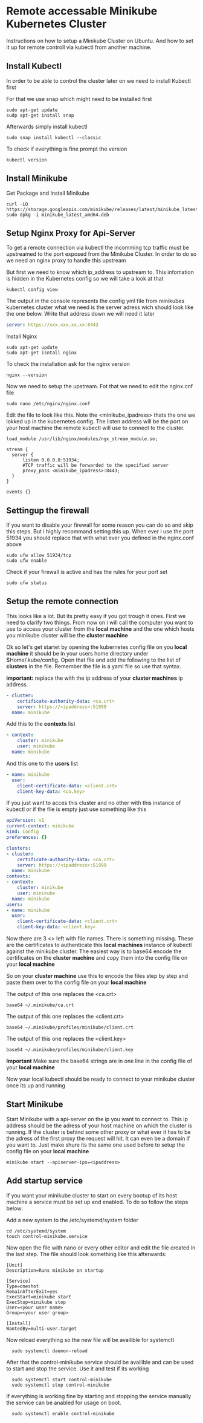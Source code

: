 # Remote accessable Minikube Kubernetes Cluster

Instructions on how to setup a Minikube Cluster on Ubuntu. And how to set it up for remote controll via kubectl from another machine.



## Install Kubectl

In order to be able to control the cluster later on we need to install Kubectl first

For that we use snap which might need to be installed first

````shell
sudo apt-get update
sudp apt-get install snap
````

Afterwards simply install kubectl

````shell
sudo snap install kubectl --classic
````

To check if everything is fine prompt the version

````shell
kubectl version
````



## Install Minikube 

Get Package and Install Minikube

````shell
curl -LO https://storage.googleapis.com/minikube/releases/latest/minikube_latest_amd64.deb
sudo dpkg -i minikube_latest_amd64.deb
````



## Setup Nginx Proxy for Api-Server

To get a remote connection via kubectl the incomming tcp traffic must be upstreamed to the port exposed from the Minikube Cluster.
In order to do so we need an nginx proxy to handle this upstream

But first we need to know which ip_address to upstream to. This infomation is hidden in the Kubernetes config so we will take a look at that

````shell
kubectl config view
````

The output in the console represents the config yml file from minikubes kubernetes cluster what we need is the server adress wich should look like the one below. 
Write that address down we will need it later

````yaml
server: https://xxx.xxx.xx.xx:8443
````


Install Nginx

````shell
sudo apt-get update
sudo apt-get isntall nginx
````

To check the installation ask for the nginx version

````shell
nginx --version
````

Now we need to setup the upstream. Fot that we need to edit the nginx.cnf file

````shell
sudo nano /etc/nginx/nginx.conf
````

Edit the file to look like this. Note the <minikube_ipadress> thats the one we lokked up in the kubernetes config.
The listen address will be the port on your host machine the remote kubectl will use to connect to the cluster.

````nginx
load_module /usr/lib/nginx/modules/ngx_stream_module.so;

stream {
  server {
      listen 0.0.0.0:51934;
      #TCP traffic will be forwarded to the specified server
      proxy_pass <minikube_ipadress>:8443;
  }
}

events {}
````



## Settingup the firewall

If you want to disable your firewall for some reason you can do so and skip this steps. 
But i highly recommand setting this up. When ever i use the port 51934 you should replace that with what ever you defined in the nginx.conf above

````shell
sudo ufw allow 51934/tcp
sudo ufw enable
````

Check if your firewall is active and has the rules for your port set

````shell
sudo ufw status
````



## Setup the remote connection

This looks like a lot. But its pretty easy if you got trough it ones. 
First we need to clarify two things. From now on i will call the computer you want to use to access your cluster from the **local machine** and the one which hosts you minikube cluster will be the **cluster machine**

Ok so let's get startet by opening the kubernetes config file on you **local machine** it should be in your users home directory under $Home/.kube/config.
Open that file and add the following to the list of **clusters** in the file. Remember the file is a yaml file so use that syntax.

**important:** replace the <ipadress> with the ip address of your **cluster machines** ip address.

````yml
- cluster:
    certificate-authority-data: <ca.crt>
    server: https://<ipaddress>:51999
  name: minikube
````

Add this to the **contexts** list

````yml
- context:
    cluster: minikube
    user: minikube
  name: minikube
````

And this one to the **users** list

````yml
- name: minikube
  user:
    client-certificate-data: <client.crt>
    client-key-data: <ca.key>
````

If you just want to acces this cluster and no other with this instance of kubectl or if the file is empty just use something like this

````yml
apiVersion: v1
current-context: minikube
kind: Config
preferences: {}

clusters:
- cluster:
    certificate-authority-data: <ca.crt>
    server: https://<ipaddress>:51999
  name: minikube
contexts:
- context:
    cluster: minikube
    user: minikube
  name: minikube
users:
- name: minikube
  user:
    client-certificate-data: <client.crt>
    client-key-data: <client.key>
````

Now there are 3 <> left with file names. There is something missing. These are the certificates to authenticate this **local machines** instance of kubectl against the minikube cluster.
The easiest way is to base64 encode the certificates on the **cluster machine** and copy them into the config file on your **local machine**

So on your **cluster machine** use this to encode the files step by step and paste them over to the config file on your **local machine**

The output of this one replaces the <ca.crt>
````shell
base64 ~/.minikube/ca.crt
````

The output of this one replaces the <client.crt>

````shell
base64 ~/.minikube/profiles/minikube/client.crt
````

The output of this one replaces the <client.key>


````shell
base64 ~/.minikube/profiles/minikube/client.key
````

**Important** Make sure the base64 strings are in one line in the config file of your **local machine**

Now your local kubectl should be ready to connect to your minikube cluster once its up and running




## Start Minikube

Start Minikube with a api-server on the ip you want to connect to. This ip address should be the adress of your host machine on which the cluster is running.
If the cluster is behind some other proxy or what ever it has to be the adress of the first proxy the request will hit. It can even be a domain if you want to.
Just make shure its the same one used before to setup the config file on your **local machine**

````shell
minikube start --apiserver-ips=<ipaddress>
````
  
  
  
## Add startup service
  
If you want your minikube cluster to start on every bootup of its host machine a service must be set up and enabled.
To do so follow the steps below:
  
Add a new system to the /etc/systemd/system folder
  
````shell
cd /etc/systemd/system
touch control-minikube.service
````
  
Now open the file with nano or every other editor and edit the file created in the last step.
The file should look something like this afterwards:
  
````
[Unit]
Description=Runs minikube on startup

[Service]
Type=oneshot
RemainAfterExit=yes
ExecStart=minikube start
ExecStop=minikube stop
User=<your user name>
Group=<your user group>

[Install]
WantedBy=multi-user.target

````
  
Now reload everything so the new file will be availible for systemctl
  
````shell
  sudo systemctl daemon-reload
````
  
After that the control-minikube service should be availible and can be used to start and stop the service. 
Use it and test if its working

````shell
  sudo systemctl start control-minikube
  sudo systemctl stop control-minikube
````
  
If everything is working fine by starting and stopping the service manually the service can be anabled for usage on boot.


````shell
  sudo systemctl enable control-minikube
````
  

  


  




